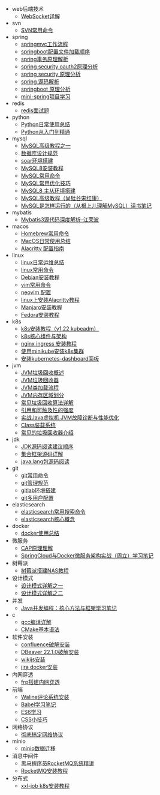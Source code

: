 - web后端技术
    - [WebSocket详解](docs/16353969509607)
- svn
    - [SVN常用命令](docs/16353969627658)
- spring
    - [springmvc工作流程](docs/16353969777611)
    - [springboot配置文件加载顺序](docs/16353969777668)
    - [spring事务原理解析](docs/16573379608222)
    - [spring security oauth2原理分析](docs/16675563060364)
    - [spring security 原理分析](docs/16677894299735)
    - [spring 源码解析](docs/16677896667871)
    - [springboot 原理分析](docs/16684946668076)
    - [mini-spring项目学习](docs/16689951956651)
- redis
    - [redis面试题](docs/16353969916197)
- python
    - [Python日常使用总结](docs/16353970021986)
    - [Python从入门到精通](docs/16353970022024)
- mysql
    - [MySQL高级教程之一](docs/16353978146045)
    - [数据库设计规范](docs/16353978146106)
    - [soar环境搭建](docs/16353978146158)
    - [MySQL8安装教程](docs/16353978146254)
    - [MySQL常用命令](docs/16353978146297)
    - [MySQL常用优化技巧](docs/16376365615424)
    - [MySQL8 主从环境搭建](docs/16413491382357)
    - [MySQL高级教程（尚硅谷宋红康）](docs/16421754723998)
    - [MySQL是怎样运行的（从根上儿理解MySQL）读书笔记](docs/16567236649968)
- mybatis
    - [Mybatis3源代码深度解析-江荣波](docs/16353970233481)
- macos
    - [Homebrew常用命令](docs/16353970680332)
    - [MacOS日常使用总结](docs/16359354598729)
    - [Alacritty 配置指南](docs/16678130846738)
- linux
    - [linux日常运维总结](docs/16353970885101)
    - [linux常用命令](docs/16353970885153)
    - [Debian安装教程](docs/16353970885192)
    - [vim常用命令](docs/16353970885299)
    - [neovim 配置](docs/16678279517536)
    - [linux上安装Alacritty教程](docs/16680649483599)
    - [Manjaro安装教程](docs/16696858893440)
    - [Fedora安装教程](docs/16696920823215)
- k8s
    - [k8s安装教程（v1.22 kubeadm）](docs/16353970980876)
    - [k8s核心组件与架构](docs/16353970980941)
    - [nginx ingress 安装教程](docs/16677147696711)
    - [使用minikube安装k8s集群](docs/16732485354692)
    - [安装kubernetes-dashboard面板](docs/16746480495097)
- jvm
    - [JVM垃圾回收概述](docs/16353971081307)
    - [JVM垃圾回收器](docs/16353971081439)
    - [JVM类加载流程](docs/16353971081500)
    - [JVM内存区域划分](docs/16353971081575)
    - [常见垃圾回收算法详解](docs/16573805190439)
    - [引用和可触及性的强度](docs/16581950453642)
    - [实战Java虚拟机 JVM故障诊断与性能优化](docs/16582144301566)
    - [Class装载系统](docs/16582884546028)
    - [常见的垃圾回收器介绍](docs/16582884761298)
- jdk
    - [JDK源码阅读建议顺序](docs/16353971163891)
    - [集合框架源码详解](docs/16552132220690)
    - [java.lang包源码阅读](docs/16573384761910)
- git
    - [git常用命令](docs/16353971256261)
    - [git管理规范](docs/16353971256310)
    - [gitlab环境搭建](docs/16353971256360)
    - [git多用户配置](docs/16521099489707)
- elasticsearch
    - [elasticsearch常用搜索命令](docs/16353971368920)
    - [elasticsearch核心概念](docs/16353971368972)
- docker
    - [docker使用总结](docs/16353971459611)
- 微服务
    - [CAP原理理解](docs/16353974078795)
    - [SpringCloud与Docker微服务架构实战（周立）学习笔记](docs/16353974078842)
- 树莓派
    - [树莓派搭建NAS教程](docs/16353971628832)
- 设计模式
    - [设计模式详解之一](docs/16353971713083)
    - [设计模式详解之二](docs/16353971713269)
- 并发
    - [Java并发编程：核心方法与框架学习笔记](docs/16353971889721)
- c
    - [gcc编译详解](docs/16413112191498)
    - [CMake基本语法](docs/16415637681070)
- 软件安装
    - [confluence破解安装](docs/16518487283042)
    - [DBeaver 22.1.0破解安装](docs/16655384393669)
    - [wikijs安装](docs/16732269972512)
    - [jira docker安装](docs/16733996608347)
- 内网穿透
    - [frp搭建内网穿透](docs/16533695658877)
- 前端
    - [Waline评论系统安装](docs/16553111223969)
    - [Babel学习笔记](docs/16676541049093)
    - [ES6学习](docs/16676541374997)
    - [CSS小技巧](docs/16681305242961)
- 网络协议
    - [彻底搞定网络协议](docs/16572657698296)
- minio
    - [minio数据迁移](docs/16584577497300)
- 消息中间件
    - [黑马程序员RocketMQ系统精讲](docs/16614469454921)
    - [RocketMQ安装教程](docs/16614798133193)
- 分布式
    - [xxl-job k8s安装教程](docs/16654924975864)
